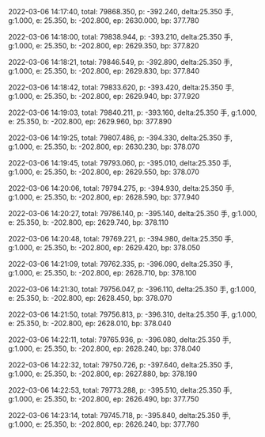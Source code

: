 2022-03-06 14:17:40, total: 79868.350, p: -392.240, delta:25.350 手, g:1.000, e: 25.350, b: -202.800, ep: 2630.000, bp: 377.780

2022-03-06 14:18:00, total: 79838.944, p: -393.210, delta:25.350 手, g:1.000, e: 25.350, b: -202.800, ep: 2629.350, bp: 377.820

2022-03-06 14:18:21, total: 79846.549, p: -392.890, delta:25.350 手, g:1.000, e: 25.350, b: -202.800, ep: 2629.830, bp: 377.840

2022-03-06 14:18:42, total: 79833.620, p: -393.420, delta:25.350 手, g:1.000, e: 25.350, b: -202.800, ep: 2629.940, bp: 377.920

2022-03-06 14:19:03, total: 79840.211, p: -393.160, delta:25.350 手, g:1.000, e: 25.350, b: -202.800, ep: 2629.960, bp: 377.890

2022-03-06 14:19:25, total: 79807.486, p: -394.330, delta:25.350 手, g:1.000, e: 25.350, b: -202.800, ep: 2630.230, bp: 378.070

2022-03-06 14:19:45, total: 79793.060, p: -395.010, delta:25.350 手, g:1.000, e: 25.350, b: -202.800, ep: 2629.550, bp: 378.070

2022-03-06 14:20:06, total: 79794.275, p: -394.930, delta:25.350 手, g:1.000, e: 25.350, b: -202.800, ep: 2628.590, bp: 377.940

2022-03-06 14:20:27, total: 79786.140, p: -395.140, delta:25.350 手, g:1.000, e: 25.350, b: -202.800, ep: 2629.740, bp: 378.110

2022-03-06 14:20:48, total: 79769.221, p: -394.980, delta:25.350 手, g:1.000, e: 25.350, b: -202.800, ep: 2629.420, bp: 378.050

2022-03-06 14:21:09, total: 79762.335, p: -396.090, delta:25.350 手, g:1.000, e: 25.350, b: -202.800, ep: 2628.710, bp: 378.100

2022-03-06 14:21:30, total: 79756.047, p: -396.110, delta:25.350 手, g:1.000, e: 25.350, b: -202.800, ep: 2628.450, bp: 378.070

2022-03-06 14:21:50, total: 79756.813, p: -396.310, delta:25.350 手, g:1.000, e: 25.350, b: -202.800, ep: 2628.010, bp: 378.040

2022-03-06 14:22:11, total: 79765.936, p: -396.080, delta:25.350 手, g:1.000, e: 25.350, b: -202.800, ep: 2628.240, bp: 378.040

2022-03-06 14:22:32, total: 79750.726, p: -397.640, delta:25.350 手, g:1.000, e: 25.350, b: -202.800, ep: 2627.880, bp: 378.190

2022-03-06 14:22:53, total: 79773.288, p: -395.510, delta:25.350 手, g:1.000, e: 25.350, b: -202.800, ep: 2626.490, bp: 377.750

2022-03-06 14:23:14, total: 79745.718, p: -395.840, delta:25.350 手, g:1.000, e: 25.350, b: -202.800, ep: 2626.240, bp: 377.760
